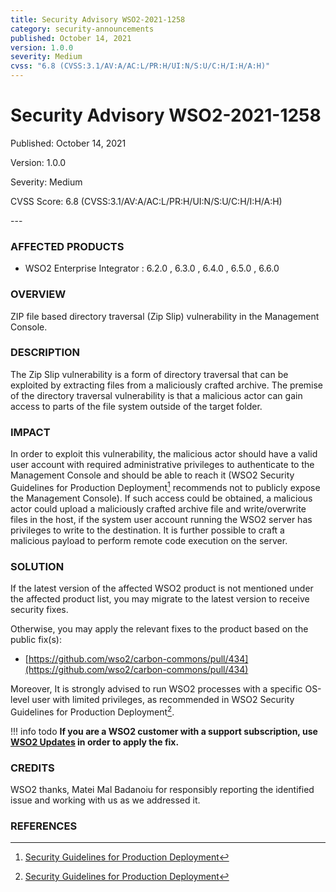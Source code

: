 ```yaml
---
title: Security Advisory WSO2-2021-1258
category: security-announcements
published: October 14, 2021
version: 1.0.0
severity: Medium
cvss: "6.8 (CVSS:3.1/AV:A/AC:L/PR:H/UI:N/S:U/C:H/I:H/A:H)"
---
```


# Security Advisory WSO2-2021-1258

<p class="doc-info">Published: October 14, 2021</p>
<p class="doc-info">Version: 1.0.0</p>
<p class="doc-info">Severity: Medium</p>
<p class="doc-info">CVSS Score: 6.8 (CVSS:3.1/AV:A/AC:L/PR:H/UI:N/S:U/C:H/I:H/A:H)</p>
---

### AFFECTED PRODUCTS
* WSO2 Enterprise Integrator : 6.2.0 , 6.3.0 , 6.4.0 , 6.5.0 , 6.6.0


### OVERVIEW
ZIP file based directory traversal (Zip Slip) vulnerability in the Management Console.


### DESCRIPTION
The Zip Slip vulnerability is a form of directory traversal that can be exploited by extracting files from a maliciously crafted archive. The premise of the directory traversal vulnerability is that a malicious actor can gain access to parts of the file system outside of the target folder.


### IMPACT
In order to exploit this vulnerability, the malicious actor should have a valid user account with required administrative privileges to authenticate to the Management Console and should be able to reach it (WSO2 Security Guidelines for Production Deployment[^1] recommends not to publicly expose the Management Console). If such access could be obtained, a malicious actor could upload a maliciously crafted archive file and write/overwrite files in the host, if the system user account running the WSO2 server has privileges to write to the destination. It is further possible to craft a malicious payload to perform remote code execution on the server.


### SOLUTION
If the latest version of the affected WSO2 product is not mentioned under the affected product list, you may migrate to the latest version to receive security fixes.

Otherwise, you may apply the relevant fixes to the product based on the public fix(s):

* [https://github.com/wso2/carbon-commons/pull/434](https://github.com/wso2/carbon-commons/pull/434)

Moreover, It is strongly advised to run WSO2 processes with a specific OS-level user with limited privileges, as recommended in WSO2 Security Guidelines for Production Deployment[^1].


!!! info todo
    **If you are a WSO2 customer with a support subscription, use [WSO2 Updates](https://wso2.com/updates/) in order to apply the fix.**


### CREDITS
WSO2 thanks, Matei Mal Badanoiu for responsibly reporting the identified issue and working with us as we addressed it.


### REFERENCES
[^1]: [Security Guidelines for Production Deployment](https://docs.wso2.com/display/Security/Security+Guidelines+for+Production+Deployment)